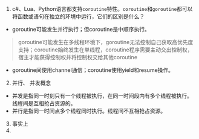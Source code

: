 1. c#、Lua、Python语言都支持`coroutine`特性。`coroutine`和`goroutine`都可以将函数或语句在独立的环境中运行，它们的区别是什么？
- goroutine可能发生并行执行；但coroutine是中顺序执行。
>goroutine可能发生在多线程环境下，goroutine无法控制自己获取高优先度支持；coroutine始终发生在单线程，coroutine程序需要主动交出控制权，宿主才能获得控制权并将控制权交给其他coroutine
- goroutine间使用channel通信；coroutine使用yield和resume操作。
   
2. 并行、 并发概念
- 并发是指同一时刻只有一个线程被执行，在同一时间段内有多个线程被执行。线程间是互相抢占资源的。
- 并行是指同一时间点多个线程同时执行。线程间不互相抢占资源。

3. 事实上
4. 
